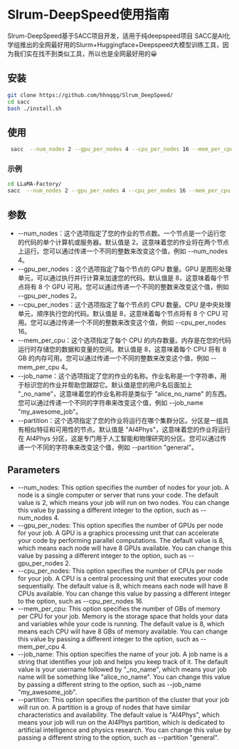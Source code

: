 # Slrum-DeepSpeed使用指南

Slrum-DeepSpeed基于SACC项目开发，适用于纯deepspeed项目
SACC是AI化学组推出的全网最好用的Slurm+Huggingface+Deepspeed大模型训练工具，因为我们实在找不到类似工具，所以也是全网最好用的😀

## 安装

```Bash
git clone https://github.com/hhnqqq/Slrum_DeepSpeed/
cd sacc
bash ./install.sh
```

## 使用

```Bash
 sacc  --num_nodes 2 --gpu_per_nodes 4 --cpu_per_nodes 16 --mem_per_cpu 8  [目标训练脚本及其参数]
```

### 示例

```Bash
cd LLaMA-Factory/
sacc  --num_nodes 2 --gpu_per_nodes 4 --cpu_per_nodes 16 --mem_per_cpu 8   src/train_bash.py  --stage pt     --model_name_or_path microsoft/phi-1_5    --do_train     --dataset chemllm     --finetuning_type full    --output_dir phi-1_5_checkpoint_2     --overwrite_cache     --lr_scheduler_type cosine     --logging_steps 10     --save_steps 1000     --learning_rate 5e-5     --num_train_epochs 3.0     --plot_loss     --bf16 --overwrite_output_dir --streaming --max_steps 9999999999
```

## 参数

- --num_nodes：这个选项指定了您的作业的节点数。一个节点是一个运行您的代码的单个计算机或服务器。默认值是 2，这意味着您的作业将在两个节点上运行。您可以通过传递一个不同的整数来改变这个值，例如 --num_nodes 4。
- --gpu_per_nodes：这个选项指定了每个节点的 GPU 数量。GPU 是图形处理单元，可以通过执行并行计算来加速您的代码。默认值是 8，这意味着每个节点将有 8 个 GPU 可用。您可以通过传递一个不同的整数来改变这个值，例如 --gpu_per_nodes 2。
- --cpu_per_nodes：这个选项指定了每个节点的 CPU 数量。CPU 是中央处理单元，顺序执行您的代码。默认值是 8，这意味着每个节点将有 8 个 CPU 可用。您可以通过传递一个不同的整数来改变这个值，例如 --cpu_per_nodes 16。
- --mem_per_cpu：这个选项指定了每个 CPU 的内存数量。内存是在您的代码运行时存储您的数据和变量的空间。默认值是 8，这意味着每个 CPU 将有 8 GB 的内存可用。您可以通过传递一个不同的整数来改变这个值，例如 --mem_per_cpu 4。
- --job_name：这个选项指定了您的作业的名称。作业名称是一个字符串，用于标识您的作业并帮助您跟踪它。默认值是您的用户名后面加上 "_no_name"，这意味着您的作业名称将是类似于 "alice_no_name" 的东西。您可以通过传递一个不同的字符串来改变这个值，例如 --job_name "my_awesome_job"。
- --partition：这个选项指定了您的作业将运行在哪个集群分区。分区是一组具有相似特征和可用性的节点。默认值是 "AI4Phys"，这意味着您的作业将运行在 AI4Phys 分区，这是专门用于人工智能和物理研究的分区。您可以通过传递一个不同的字符串来改变这个值，例如 --partition "general"。

## Parameters

- --num_nodes: This option specifies the number of nodes for your job. A node is a single computer or server that runs your code. The default value is 2, which means your job will run on two nodes. You can change this value by passing a different integer to the option, such as --num_nodes 4.
- --gpu_per_nodes: This option specifies the number of GPUs per node for your job. A GPU is a graphics processing unit that can accelerate your code by performing parallel computations. The default value is 8, which means each node will have 8 GPUs available. You can change this value by passing a different integer to the option, such as --gpu_per_nodes 2.
- --cpu_per_nodes: This option specifies the number of CPUs per node for your job. A CPU is a central processing unit that executes your code sequentially. The default value is 8, which means each node will have 8 CPUs available. You can change this value by passing a different integer to the option, such as --cpu_per_nodes 16.
- --mem_per_cpu: This option specifies the number of GBs of memory per CPU for your job. Memory is the storage space that holds your data and variables while your code is running. The default value is 8, which means each CPU will have 8 GBs of memory available. You can change this value by passing a different integer to the option, such as --mem_per_cpu 4.
- --job_name: This option specifies the name of your job. A job name is a string that identifies your job and helps you keep track of it. The default value is your username followed by "_no_name", which means your job name will be something like "alice_no_name". You can change this value by passing a different string to the option, such as --job_name "my_awesome_job".
- --partition: This option specifies the partition of the cluster that your job will run on. A partition is a group of nodes that have similar characteristics and availability. The default value is "AI4Phys", which means your job will run on the AI4Phys partition, which is dedicated to artificial intelligence and physics research. You can change this value by passing a different string to the option, such as --partition "general".
